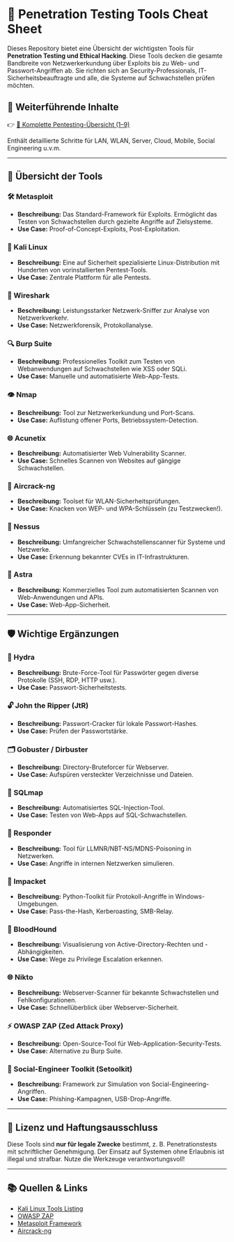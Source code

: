 # 🔐 Penetration Testing Tools Cheat Sheet

Dieses Repository bietet eine Übersicht der wichtigsten Tools für **Penetration Testing und Ethical Hacking**. Diese Tools decken die gesamte Bandbreite von Netzwerkerkundung über Exploits bis zu Web- und Passwort-Angriffen ab. Sie richten sich an Security-Professionals, IT-Sicherheitsbeauftragte und alle, die Systeme auf Schwachstellen prüfen möchten.

## 📄 Weiterführende Inhalte

👉 [🔐 Komplette Pentesting-Übersicht (1–9)](Pentestings.md) 

Enthält detaillierte Schritte für LAN, WLAN, Server, Cloud, Mobile, Social Engineering u.v.m.

---

## 🚀 Übersicht der Tools

### 🛠️ Metasploit
- **Beschreibung:** Das Standard-Framework für Exploits. Ermöglicht das Testen von Schwachstellen durch gezielte Angriffe auf Zielsysteme.
- **Use Case:** Proof-of-Concept-Exploits, Post-Exploitation.

### 🐉 Kali Linux
- **Beschreibung:** Eine auf Sicherheit spezialisierte Linux-Distribution mit Hunderten von vorinstallierten Pentest-Tools.
- **Use Case:** Zentrale Plattform für alle Pentests.

### 📡 Wireshark
- **Beschreibung:** Leistungsstarker Netzwerk-Sniffer zur Analyse von Netzwerkverkehr.
- **Use Case:** Netzwerkforensik, Protokollanalyse.

### 🔍 Burp Suite
- **Beschreibung:** Professionelles Toolkit zum Testen von Webanwendungen auf Schwachstellen wie XSS oder SQLi.
- **Use Case:** Manuelle und automatisierte Web-App-Tests.

### 👁️ Nmap
- **Beschreibung:** Tool zur Netzwerkerkundung und Port-Scans.
- **Use Case:** Auflistung offener Ports, Betriebssystem-Detection.

### 🌐 Acunetix
- **Beschreibung:** Automatisierter Web Vulnerability Scanner.
- **Use Case:** Schnelles Scannen von Websites auf gängige Schwachstellen.

### 📶 Aircrack-ng
- **Beschreibung:** Toolset für WLAN-Sicherheitsprüfungen.
- **Use Case:** Knacken von WEP- und WPA-Schlüsseln (zu Testzwecken!).

### 🔷 Nessus
- **Beschreibung:** Umfangreicher Schwachstellenscanner für Systeme und Netzwerke.
- **Use Case:** Erkennung bekannter CVEs in IT-Infrastrukturen.

### 🔺 Astra
- **Beschreibung:** Kommerzielles Tool zum automatisierten Scannen von Web-Anwendungen und APIs.
- **Use Case:** Web-App-Sicherheit.

---

## 🛡️ Wichtige Ergänzungen

### 🔑 Hydra
- **Beschreibung:** Brute-Force-Tool für Passwörter gegen diverse Protokolle (SSH, RDP, HTTP usw.).
- **Use Case:** Passwort-Sicherheitstests.

### 🔓 John the Ripper (JtR)
- **Beschreibung:** Passwort-Cracker für lokale Passwort-Hashes.
- **Use Case:** Prüfen der Passwortstärke.

### 🗂️ Gobuster / Dirbuster
- **Beschreibung:** Directory-Bruteforcer für Webserver.
- **Use Case:** Aufspüren versteckter Verzeichnisse und Dateien.

### 🐍 SQLmap
- **Beschreibung:** Automatisiertes SQL-Injection-Tool.
- **Use Case:** Testen von Web-Apps auf SQL-Schwachstellen.

### 🧲 Responder
- **Beschreibung:** Tool für LLMNR/NBT-NS/MDNS-Poisoning in Netzwerken.
- **Use Case:** Angriffe in internen Netzwerken simulieren.

### 🧰 Impacket
- **Beschreibung:** Python-Toolkit für Protokoll-Angriffe in Windows-Umgebungen.
- **Use Case:** Pass-the-Hash, Kerberoasting, SMB-Relay.

### 🔎 BloodHound
- **Beschreibung:** Visualisierung von Active-Directory-Rechten und -Abhängigkeiten.
- **Use Case:** Wege zu Privilege Escalation erkennen.

### 🌐 Nikto
- **Beschreibung:** Webserver-Scanner für bekannte Schwachstellen und Fehlkonfigurationen.
- **Use Case:** Schnellüberblick über Webserver-Sicherheit.

### ⚡ OWASP ZAP (Zed Attack Proxy)
- **Beschreibung:** Open-Source-Tool für Web-Application-Security-Tests.
- **Use Case:** Alternative zu Burp Suite.

### 🎯 Social-Engineer Toolkit (Setoolkit)
- **Beschreibung:** Framework zur Simulation von Social-Engineering-Angriffen.
- **Use Case:** Phishing-Kampagnen, USB-Drop-Angriffe.

---

## 📝 Lizenz und Haftungsausschluss
Diese Tools sind **nur für legale Zwecke** bestimmt, z. B. Penetrationstests mit schriftlicher Genehmigung. Der Einsatz auf Systemen ohne Erlaubnis ist illegal und strafbar. Nutze die Werkzeuge verantwortungsvoll!

---

## 📚 Quellen & Links
- [Kali Linux Tools Listing](https://tools.kali.org/)
- [OWASP ZAP](https://owasp.org/www-project-zap/)
- [Metasploit Framework](https://www.metasploit.com/)
- [Aircrack-ng](https://www.aircrack-ng.org/)
